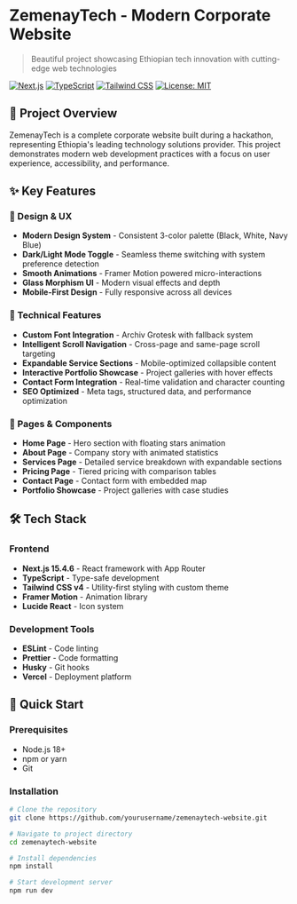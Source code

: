 # ZemenayTech - Modern Corporate Website

> Beautiful project showcasing Ethiopian tech innovation with cutting-edge web technologies

[![Next.js](https://img.shields.io/badge/Next.js-15.4.6-black)](https://nextjs.org/)
[![TypeScript](https://img.shields.io/badge/TypeScript-5.0-blue)](https://www.typescriptlang.org/)
[![Tailwind CSS](https://img.shields.io/badge/Tailwind%20CSS-v4-38bdf8)](https://tailwindcss.com/)
[![License: MIT](https://img.shields.io/badge/License-MIT-yellow.svg)](https://opensource.org/licenses/MIT)

## 🚀 Project Overview

ZemenayTech is a complete corporate website built during a hackathon, representing Ethiopia's leading technology solutions provider. This project demonstrates modern web development practices with a focus on user experience, accessibility, and performance.

## ✨ Key Features

### 🎨 Design & UX

- **Modern Design System** - Consistent 3-color palette (Black, White, Navy Blue)
- **Dark/Light Mode Toggle** - Seamless theme switching with system preference detection
- **Smooth Animations** - Framer Motion powered micro-interactions
- **Glass Morphism UI** - Modern visual effects and depth
- **Mobile-First Design** - Fully responsive across all devices

### 🔧 Technical Features

- **Custom Font Integration** - Archiv Grotesk with fallback system
- **Intelligent Scroll Navigation** - Cross-page and same-page scroll targeting
- **Expandable Service Sections** - Mobile-optimized collapsible content
- **Interactive Portfolio Showcase** - Project galleries with hover effects
- **Contact Form Integration** - Real-time validation and character counting
- **SEO Optimized** - Meta tags, structured data, and performance optimization

### 📱 Pages & Components

- **Home Page** - Hero section with floating stars animation
- **About Page** - Company story with animated statistics
- **Services Page** - Detailed service breakdown with expandable sections
- **Pricing Page** - Tiered pricing with comparison tables
- **Contact Page** - Contact form with embedded map
- **Portfolio Showcase** - Project galleries with case studies

## 🛠️ Tech Stack

### Frontend

- **Next.js 15.4.6** - React framework with App Router
- **TypeScript** - Type-safe development
- **Tailwind CSS v4** - Utility-first styling with custom theme
- **Framer Motion** - Animation library
- **Lucide React** - Icon system

### Development Tools

- **ESLint** - Code linting
- **Prettier** - Code formatting
- **Husky** - Git hooks
- **Vercel** - Deployment platform

## 🚀 Quick Start

### Prerequisites

- Node.js 18+
- npm or yarn
- Git

### Installation

```bash
# Clone the repository
git clone https://github.com/yourusername/zemenaytech-website.git

# Navigate to project directory
cd zemenaytech-website

# Install dependencies
npm install

# Start development server
npm run dev
```

